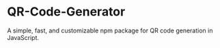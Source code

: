 # QR-Code-Generator
A simple, fast, and customizable npm package for QR code generation in JavaScript.
